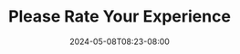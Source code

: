 ---
title: "Please Rate Your Experience"
date: "2024-05-08T08:23-08:00"
tags: ["tech"]
description: "How was your delivery? How was your ride? How was your call to customer support? How was your purchase you received literally 15 seconds ago? You only just got here but would you rate our website? How was your experience filling in our form to get access to your mother’s will? HOW WAS IT?"
link: "https://rknight.me/blog/please-rate-your-experience/"
---